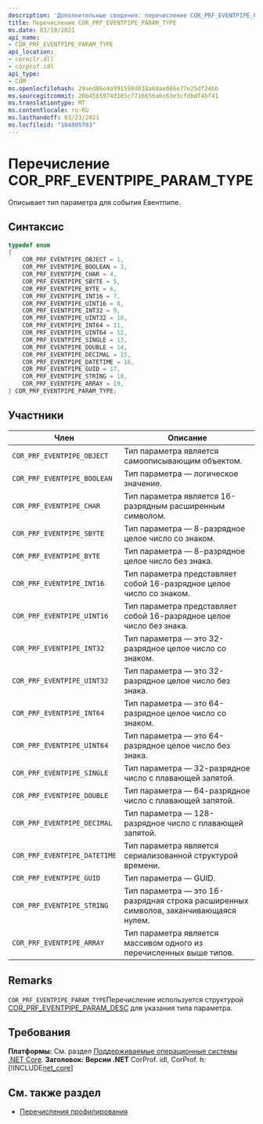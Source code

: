 ```yaml
---
description: 'Дополнительные сведения: перечисление COR_PRF_EVENTPIPE_PARAM_TYPE'
title: Перечисление COR_PRF_EVENTPIPE_PARAM_TYPE
ms.date: 03/19/2021
api_name:
- COR_PRF_EVENTPIPE_PARAM_TYPE
api_location:
- coreclr.dll
- corprof.idl
api_type:
- COM
ms.openlocfilehash: 29aed86e4a991598d038a60ae086e77e25df24bb
ms.sourcegitcommit: 20b4565974d185c7716656a6c63e3cfdbdf4bf41
ms.translationtype: MT
ms.contentlocale: ru-RU
ms.lasthandoff: 03/23/2021
ms.locfileid: "104805783"
---
```

# <a name="cor_prf_eventpipe_param_type-enumeration"></a>Перечисление COR_PRF_EVENTPIPE_PARAM_TYPE

Описывает тип параметра для события Евентпипе.
  
## <a name="syntax"></a>Синтаксис  
  
```cpp  
typedef enum
{
    COR_PRF_EVENTPIPE_OBJECT = 1,
    COR_PRF_EVENTPIPE_BOOLEAN = 3,
    COR_PRF_EVENTPIPE_CHAR = 4,
    COR_PRF_EVENTPIPE_SBYTE = 5,
    COR_PRF_EVENTPIPE_BYTE = 6,
    COR_PRF_EVENTPIPE_INT16 = 7,
    COR_PRF_EVENTPIPE_UINT16 = 8,
    COR_PRF_EVENTPIPE_INT32 = 9,
    COR_PRF_EVENTPIPE_UINT32 = 10,
    COR_PRF_EVENTPIPE_INT64 = 11,
    COR_PRF_EVENTPIPE_UINT64 = 12,
    COR_PRF_EVENTPIPE_SINGLE = 13,
    COR_PRF_EVENTPIPE_DOUBLE = 14,
    COR_PRF_EVENTPIPE_DECIMAL = 15,
    COR_PRF_EVENTPIPE_DATETIME = 16,
    COR_PRF_EVENTPIPE_GUID = 17,
    COR_PRF_EVENTPIPE_STRING = 18,
    COR_PRF_EVENTPIPE_ARRAY = 19,
} COR_PRF_EVENTPIPE_PARAM_TYPE;
```  
  
## <a name="members"></a>Участники  
  
|Член|Описание|  
|------------|-----------------|  
|`COR_PRF_EVENTPIPE_OBJECT`|Тип параметра является самоописывающим объектом.|
|`COR_PRF_EVENTPIPE_BOOLEAN`|Тип параметра — логическое значение.|
|`COR_PRF_EVENTPIPE_CHAR`|Тип параметра является 16-разрядным расширенным символом.|
|`COR_PRF_EVENTPIPE_SBYTE`|Тип параметра — 8-разрядное целое число со знаком.|
|`COR_PRF_EVENTPIPE_BYTE`|Тип параметра — 8-разрядное целое число без знака.|
|`COR_PRF_EVENTPIPE_INT16`|Тип параметра представляет собой 16-разрядное целое число со знаком.|
|`COR_PRF_EVENTPIPE_UINT16`|Тип параметра представляет собой 16-разрядное целое число без знака.|
|`COR_PRF_EVENTPIPE_INT32`|Тип параметра — это 32-разрядное целое число со знаком.|
|`COR_PRF_EVENTPIPE_UINT32`|Тип параметра — это 32-разрядное целое число без знака.|
|`COR_PRF_EVENTPIPE_INT64`|Тип параметра — это 64-разрядное целое число со знаком.|
|`COR_PRF_EVENTPIPE_UINT64`|Тип параметра — это 64-разрядное целое число без знака.|
|`COR_PRF_EVENTPIPE_SINGLE`|Тип параметра — 32-разрядное число с плавающей запятой.|
|`COR_PRF_EVENTPIPE_DOUBLE`|Тип параметра — 64-разрядное число с плавающей запятой.|
|`COR_PRF_EVENTPIPE_DECIMAL`|Тип параметра — 128-разрядное число с плавающей запятой.|
|`COR_PRF_EVENTPIPE_DATETIME`|Тип параметра является сериализованной структурой времени.|
|`COR_PRF_EVENTPIPE_GUID`|Тип параметра — GUID.|
|`COR_PRF_EVENTPIPE_STRING`|Тип параметра — это 16-разрядная строка расширенных символов, заканчивающаяся нулем.|
|`COR_PRF_EVENTPIPE_ARRAY`|Тип параметра является массивом одного из перечисленных выше типов.|
  
## <a name="remarks"></a>Remarks  

 `COR_PRF_EVENTPIPE_PARAM_TYPE`Перечисление используется структурой [COR_PRF_EVENTPIPE_PARAM_DESC](cor-prf-eventpipe-param-desc-structure.md) для указания типа параметра.
  
## <a name="requirements"></a>Требования  

**Платформы:** См. раздел [Поддерживаемые операционные системы .NET Core](../../../core/install/windows.md?pivots=os-windows).
**Заголовок:** **Версии .NET** CorProf. idl, CorProf. h: [!INCLUDE[net_core](../../../../includes/net-core-50-md.md)]
  
## <a name="see-also"></a>См. также раздел

- [Перечисления профилирования](profiling-enumerations.md)
